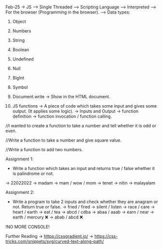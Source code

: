 Feb-25
-> JS
--> Single Threaded
--> Scripting Language
--> Interpreted
--> For the browser (Programming in the browser).
--> 
Data types:
1. Object
2. Numbers
3. String
4. Boolean
5. Undefined
6. Null
7. BigInt
8. Symbol

1. Document.write -> Show in the HTML document.
2. JS functions -> A piece of code which takes some input and gives some output. (It applies some logic).
-> Inputs and Output
-> function definition
-> function invocation / function calling.

//I wanted to create a function to take a number and tell whether it is odd or even.

//Write a function to take a number and give square value.

//Write a function to add two numbers.

Assignment 1:
- Write a function which takes an input and returns true / false whether it is palindrome or not.

-> 22022022
-> madam
-> mam / wow / mom
-> tenet
-> nitin
-> malayalam

Assignment 2:
- Write a program to take 2 inputs and check whether they are anagram or not. Return true or false.
-> fried / fired
-> silent / listen
-> race / care
-> heart / earth
-> eat / tea
-> abcd / cdba
-> abaa / aaab
-> earn / near
-> earth / mercury ❌ 
-> abab / abcd ❌

!NO MORE CONSOLE!

Further Reading
-> https://cssgradient.io/
-> https://css-tricks.com/snippets/svg/curved-text-along-path/